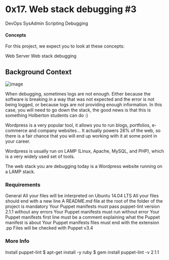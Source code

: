 # 0x17. Web stack debugging #3

DevOps SysAdmin Scripting Debugging
#### Concepts
For this project, we expect you to look at these concepts:

Web Server
Web stack debugging
## Background Context
![image](https://github.com/AyanSwarga/alx-system_engineering-devops/assets/117749127/363925ce-7ea7-4031-8655-194fa22fe2c9)


When debugging, sometimes logs are not enough. Either because the software is breaking in a way that was not expected and the error is not being logged, or because logs are not providing enough information. In this case, you will need to go down the stack, the good news is that this is something Holberton students can do :)

Wordpress is a very popular tool, it allows you to run blogs, portfolios, e-commerce and company websites… It actually powers 26% of the web, so there is a fair chance that you will end up working with it at some point in your career.

Wordpress is usually run on LAMP (Linux, Apache, MySQL, and PHP), which is a very widely used set of tools.

The web stack you are debugging today is a Wordpress website running on a LAMP stack.

### Requirements
General
All your files will be interpreted on Ubuntu 14.04 LTS
All your files should end with a new line
A README.md file at the root of the folder of the project is mandatory
Your Puppet manifests must pass puppet-lint version 2.1.1 without any errors
Your Puppet manifests must run without error
Your Puppet manifests first line must be a comment explaining what the Puppet manifest is about
Your Puppet manifests files must end with the extension .pp
Files will be checked with Puppet v3.4
### More Info
Install puppet-lint
$ apt-get install -y ruby
$ gem install puppet-lint -v 2.1.1
